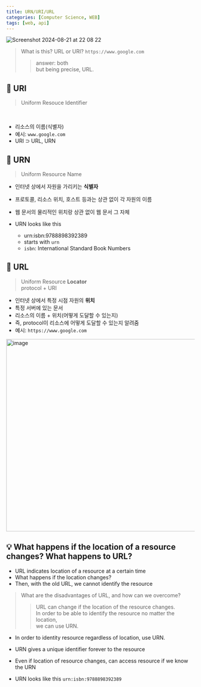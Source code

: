 ```yaml
---
title: URN/URI/URL
categories: [Computer Science, WEB]
tags: [web, api]
---
```


![Screenshot 2024-08-21 at 22 08 22](https://github.com/user-attachments/assets/d4642b8d-bd89-4dc7-bb75-52ede7d4323c)

> What is this? URL or URI? `https://www.google.com` <br>
>
> > answer: both <br>
> > but being precise, URL. <br>

## 📌 **URI**

> Uniform Resouce Identifier <br>

 <br>

- 리소스의 이름(식별자)
- 예시: `www.google.com`
- URI ⊃ URL, URN

## 📌 **URN**

> Uniform Resource Name

- 인터넷 상에서 자원을 가리키는 **식별자**
- 프로토콜, 리소스 위치, 호스트 등과는 상관 없이 각 자원의 이름 <br>
- 웹 문서의 물리적인 위치랑 상관 없이 웹 문서 그 자체<br>

- URN looks like this
  - urn:isbn:9788898392389
  - starts with `urn`
  - `isbn`: International Standard Book Numbers

## 📌 **URL**

> Uniform Resource **Locator** <br>
> protocol + URI <br>

- 인터넷 상에서 특정 시점 자원의 **위치**
- 특정 서버에 있는 문서 <br>
- 리소스의 이름 + 위치(어떻게 도달할 수 있는지) <br>
- 즉, protocol이 리소스에 어떻게 도달할 수 있는지 알려줌
- 예시: `https://www.google.com`

<img width="514" alt="image" src="https://github.com/soheeparklee/Backend-shoppingMall-Mar2024/assets/97790983/1408de60-40e7-4ca5-9d49-9a1b6b007680">

## 💡 What happens if the location of a resource changes? What happens to URL?

- URL indicates location of a resource at a certain time
- What happens if the location changes?
- Then, with the old URL, we cannot identify the resource

> What are the disadvantages of URL, and how can we overcome? <br>
>
> > URL can change if the location of the resource changes. <br>
> > In order to be able to identify the resource no matter the location, <br>
> > we can use URN. <br>

- In order to identity resource regardless of location, use URN.
- URN gives a unique identifier forever to the resource
- Even if location of resource changes, can access resource if we know the URN

- URN looks like this `urn:isbn:9788898392389`
